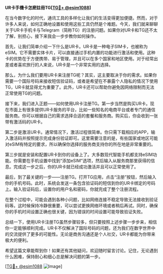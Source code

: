 **UR卡手機卡怎麽註冊TG[[TG💪+ @esim1088](https://t.me/s/esim1088)]**

在当今数字化的时代，通讯工具的多样化让我们的生活变得更加便捷。然而，对于许多人来说，如何正确地设置和使用这些工具仍然是个难题。今天，我们就来聊聊关于UR卡手机卡与Telegram（简称TG）的注册问题。如果你对UR卡和TG还不太了解，别担心，接下来我会一步步教你如何操作。

首先，让我们简单介绍一下什么是UR卡。UR卡是一种电子SIM卡，也被称为eSIM。它不需要实体卡片，可以直接通过手机内置的功能进行激活和使用。这种卡的优势在于方便携带、易于管理，并且可以在多个国家和地区使用。对于经常出差或者喜欢旅行的人来说，UR卡是一个非常实用的选择。

那么，为什么我们要用UR卡来注册TG呢？其实，这主要取决于你的需求。如果你需要一个国际号码来接收短信验证码，或者是希望在不暴露个人隐私的情况下使用TG，UR卡就显得尤为重要了。此外，UR卡还可以帮助你避免因网络限制而无法正常使用TG的问题。

接下来，我们进入正题——如何使用UR卡注册TG。第一步当然是购买UR卡。现在市面上有很多提供UR卡服务的平台，比如一些知名的电商平台或者专门的通信服务商。你可以根据自己的需求选择合适的套餐和服务商。购买后，你会收到一张带有激活码的UR卡。

第二步是激活UR卡。通常情况下，激活过程很简单。你只需下载相应的APP，输入激活码并按照提示完成身份验证即可。这里需要注意的是，有些国家或地区可能对eSIM有特定的要求，所以确保你选择的服务商支持你的所在地是非常重要的。

第三步就是安装和配置UR卡到你的设备上了。大多数现代智能手机都支持eSIM功能。你需要在手机设置中找到“添加eSIM”选项，然后输入从服务商那里获得的信息。完成这一步之后，你的UR卡就已经成功激活并且可以正常使用了。

最后，到了最关键的一步——注册TG。打开TG应用，点击“注册”按钮，然后输入你的手机号码。此时，系统会发送一条包含验证码的短信到你的UR卡绑定的号码上。输入验证码后，设置你的用户名和密码，你就完成了整个注册流程。

在整个过程中，可能会遇到各种小问题，比如网络连接不稳定导致无法接收到验证码等。这时候保持冷静很重要，可以尝试更换网络环境或者稍后再试。同时，确保你的手机时间设置正确也很关键，因为错误的时间设置可能导致验证失败。

总结一下，使用UR卡注册TG虽然步骤较多，但只要按照上述步骤一步步来，相信你一定能够顺利完成。UR卡不仅解决了国际号码的问题，还为我们在数字世界中的交流提供了更多的可能性。无论是商务沟通还是个人社交，UR卡都能为你带来极大的便利。

希望这篇文章能帮到你！如果还有其他疑问，欢迎随时留言讨论。记住，无论遇到什么困难，保持耐心和细心总是解决问题的第一步。

[[TG💪+ @esim1088](https://t.me/s/esim1088) ![Image](https://i.postimg.cc/4NQfJmqS/Snipaste-2025-05-13-00-14-12.png)]